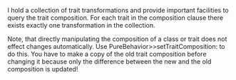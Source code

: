 I hold a collection of trait transformations and provide important facilities to query the trait composition. For each trait in the composition clause there exists exactly one transformation in the collection.

Note, that directly manipulating the composition of a class or trait does not effect changes automatically. Use PureBehavior>>setTraitComposition: to do this. You have to make a copy of the old trait composition before changing it because only the difference between the new and the old composition is updated!